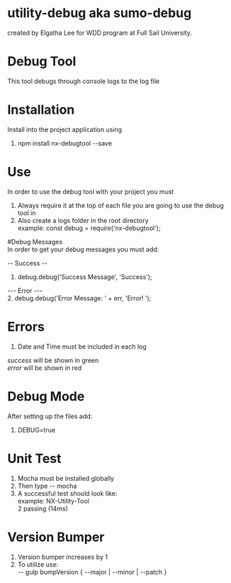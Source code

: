 # utility-debug aka sumo-debug<br>
created by Elgatha Lee for WDD program at Full Sail University.<br>

# Debug Tool<br>

This tool debugs through console logs to the log file<br>

# Installation<br>
Install into the project application using <br>
 1. npm install nx-debugtool --save<br>

# Use<br>
In order to use the debug tool with your project you must<br>
 1. Always require it at the top of each file you are going to use the debug tool in<br>
 2. Also create a logs folder in the root directory<br>
          example: const debug = require('nx-debugtool');<br>

#Debug Messages<br>
In order to get your debug messages you must add:<br>

-- Success --<br>
  1. debug.debug('Success Message', 'Success');<br>

--- Error ---<br>
  2. debug.debug('Error Message: ' + err, 'Error! ');<br>

# Errors<br>
  1. Date and Time must be included in each log <br>

*success* will be shown in green <br>
*error* will be shown in red <br>

# Debug Mode <br>
After setting up the files add:<br>
 1. DEBUG=true<br>

# Unit Test<br>
  1. Mocha must be installed globally<br>
  2. Then type -- mocha<br>
  3. A successful test should look like:<br>
          example: NX-Utility-Tool<br>
                   2 passing (14ms)<br>

# Version Bumper
  1. Version bumper increases by 1
  2. To utilize use: <br>
        -- gulp bumpVersion { --major | --minor | --patch }

